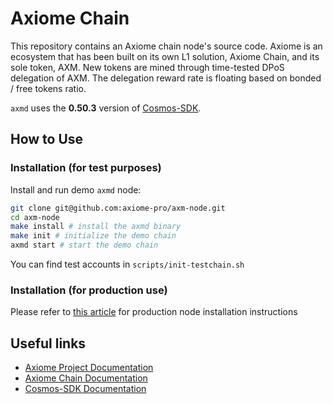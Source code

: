 # Axiome Chain
This repository contains an Axiome chain node's source code.
Axiome is an ecosystem that has been built on its own L1 solution, Axiome Chain,
and its sole token, AXM. New tokens are mined through time-tested DPoS
delegation of AXM. The delegation reward rate is floating based on
bonded / free tokens ratio.

`axmd` uses the **0.50.3** version of [Cosmos-SDK](https://github.com/cosmos/cosmos-sdk).

## How to Use
### Installation (for test purposes)
Install and run demo `axmd` node:

```sh
git clone git@github.com:axiome-pro/axm-node.git
cd axm-node
make install # install the axmd binary
make init # initialize the demo chain
axmd start # start the demo chain
```
You can find test accounts in `scripts/init-testchain.sh`

### Installation (for production use)

Please refer to [this article](https://docs.axiomeinfo.org/how-to/start-blockchain-node-on-ubuntu) for production node installation instructions

## Useful links
* [Axiome Project Documentation](https://axiomeinfo.org/)
* [Axiome Chain Documentation](https://docs.axiomeinfo.org/)
* [Cosmos-SDK Documentation](https://docs.cosmos.network/)
